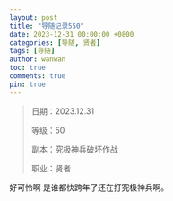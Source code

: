 ```yaml
---
layout: post
title: "导随记录550"
date: 2023-12-31 00:00:00 +0800
categories: [导随, 贤者]
tags: [导随]
author: wanwan
toc: true
comments: true
pin: true
---
```

> 日期：2023.12.31
>
> 等级：50
>
> 副本：究极神兵破坏作战
>
> 职业：贤者

好可怜啊 是谁都快跨年了还在打究极神兵啊。
